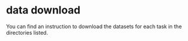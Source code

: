 # data download
You can find an instruction to download the datasets for each task in the directories listed.
